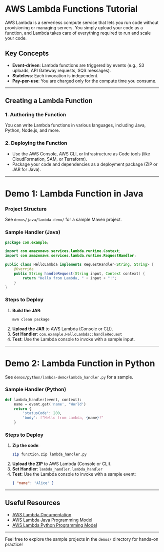 # AWS Lambda Functions Tutorial

AWS Lambda is a serverless compute service that lets you run code without provisioning or managing servers. You simply upload your code as a function, and Lambda takes care of everything required to run and scale your code.

## Key Concepts
- **Event-driven**: Lambda functions are triggered by events (e.g., S3 uploads, API Gateway requests, SQS messages).
- **Stateless**: Each invocation is independent.
- **Pay-per-use**: You are charged only for the compute time you consume.

---

## Creating a Lambda Function

### 1. Authoring the Function
You can write Lambda functions in various languages, including Java, Python, Node.js, and more.

### 2. Deploying the Function
- Use the AWS Console, AWS CLI, or Infrastructure as Code tools (like CloudFormation, SAM, or Terraform).
- Package your code and dependencies as a deployment package (ZIP or JAR for Java).

---

# Demo 1: Lambda Function in Java

### Project Structure
See `demos/java/lambda-demo/` for a sample Maven project.

### Sample Handler (Java)
```java
package com.example;

import com.amazonaws.services.lambda.runtime.Context;
import com.amazonaws.services.lambda.runtime.RequestHandler;

public class HelloLambda implements RequestHandler<String, String> {
    @Override
    public String handleRequest(String input, Context context) {
        return "Hello from Lambda, " + input + "!";
    }
}
```

### Steps to Deploy
1. **Build the JAR**:
   ```sh
   mvn clean package
   ```
2. **Upload the JAR** to AWS Lambda (Console or CLI).
3. **Set Handler**: `com.example.HelloLambda::handleRequest`
4. **Test**: Use the Lambda console to invoke with a sample input.

---

# Demo 2: Lambda Function in Python

See `demos/python/lambda-demo/lambda_handler.py` for a sample.

### Sample Handler (Python)
```python
def lambda_handler(event, context):
    name = event.get('name', 'World')
    return {
        'statusCode': 200,
        'body': f"Hello from Lambda, {name}!"
    }
```

### Steps to Deploy
1. **Zip the code**:
   ```sh
   zip function.zip lambda_handler.py
   ```
2. **Upload the ZIP** to AWS Lambda (Console or CLI).
3. **Set Handler**: `lambda_handler.lambda_handler`
4. **Test**: Use the Lambda console to invoke with a sample event:
   ```json
   { "name": "Alice" }
   ```

---

## Useful Resources
- [AWS Lambda Documentation](https://docs.aws.amazon.com/lambda/latest/dg/welcome.html)
- [AWS Lambda Java Programming Model](https://docs.aws.amazon.com/lambda/latest/dg/java-handler.html)
- [AWS Lambda Python Programming Model](https://docs.aws.amazon.com/lambda/latest/dg/python-handler.html)

---

Feel free to explore the sample projects in the `demos/` directory for hands-on practice!
